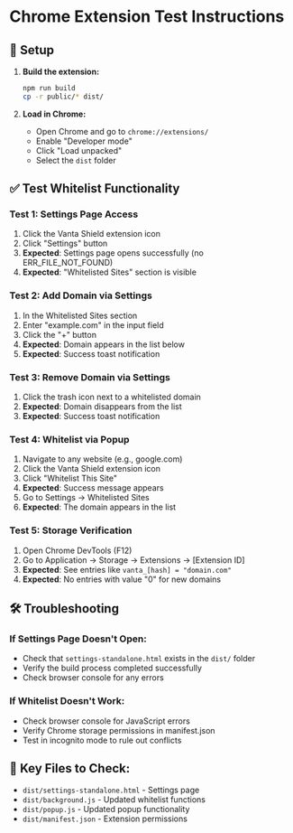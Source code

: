 # Chrome Extension Test Instructions

## 🔧 Setup
1. **Build the extension:**
   ```bash
   npm run build
   cp -r public/* dist/
   ```

2. **Load in Chrome:**
   - Open Chrome and go to `chrome://extensions/`
   - Enable "Developer mode" 
   - Click "Load unpacked"
   - Select the `dist` folder

## ✅ Test Whitelist Functionality

### Test 1: Settings Page Access
1. Click the Vanta Shield extension icon
2. Click "Settings" button
3. **Expected**: Settings page opens successfully (no ERR_FILE_NOT_FOUND)
4. **Expected**: "Whitelisted Sites" section is visible

### Test 2: Add Domain via Settings
1. In the Whitelisted Sites section
2. Enter "example.com" in the input field
3. Click the "+" button
4. **Expected**: Domain appears in the list below
5. **Expected**: Success toast notification

### Test 3: Remove Domain via Settings
1. Click the trash icon next to a whitelisted domain
2. **Expected**: Domain disappears from the list
3. **Expected**: Success toast notification

### Test 4: Whitelist via Popup
1. Navigate to any website (e.g., google.com)
2. Click the Vanta Shield extension icon
3. Click "Whitelist This Site"
4. **Expected**: Success message appears
5. Go to Settings → Whitelisted Sites
6. **Expected**: The domain appears in the list

### Test 5: Storage Verification
1. Open Chrome DevTools (F12)
2. Go to Application → Storage → Extensions → [Extension ID]
3. **Expected**: See entries like `vanta_[hash] = "domain.com"`
4. **Expected**: No entries with value "0" for new domains

## 🛠️ Troubleshooting

### If Settings Page Doesn't Open:
- Check that `settings-standalone.html` exists in the `dist/` folder
- Verify the build process completed successfully
- Check browser console for any errors

### If Whitelist Doesn't Work:
- Check browser console for JavaScript errors
- Verify Chrome storage permissions in manifest.json
- Test in incognito mode to rule out conflicts

## 📁 Key Files to Check:
- `dist/settings-standalone.html` - Settings page
- `dist/background.js` - Updated whitelist functions  
- `dist/popup.js` - Updated popup functionality
- `dist/manifest.json` - Extension permissions
